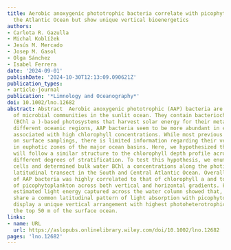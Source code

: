 ```yaml
---
title: Aerobic anoxygenic phototrophic bacteria correlate with picophytoplankton across
  the Atlantic Ocean but show unique vertical bioenergetics
authors:
- Carlota R. Gazulla
- Michal Koblížek
- Jesús M. Mercado
- Josep M. Gasol
- Olga Sánchez
- Isabel Ferrera
date: '2024-09-01'
publishDate: '2024-10-30T12:13:09.090621Z'
publication_types:
- article-journal
publication: '*Limnology and Oceanography*'
doi: 10.1002/lno.12682
abstract: Abstract  Aerobic anoxygenic phototrophic (AAP) bacteria are a common part
  of microbial communities in the sunlit ocean. They contain bacteriochlorophyll a
  (BChl a )‐based photosystems that harvest solar energy for their metabolism. Across
  different oceanic regions, AAP bacteria seem to be more abundant in eutrophic areas,
  associated with high chlorophyll concentrations. While most previous studies focused
  on surface samplings, there is limited information regarding their vertical distribution
  in euphotic zones of the major ocean basins. Here, we hypothesized that AAP bacteria
  will follow a similar structure to the chlorophyll depth profile across areas with
  different degrees of stratification. To test this hypothesis, we enumerated AAP
  cells and determined bulk water BChl a concentrations along the photic zone of a
  latitudinal transect in the South and Central Atlantic Ocean. Overall, the distribution
  of AAP bacteria was highly correlated to that of chlorophyll a and to the abundance
  of picophytoplankton across both vertical and horizontal gradients. Furthermore,
  estimated light energy captured across the water column showed that, while AAP bacteria
  share a common latitudinal pattern of light absorption with picophytoplankton, they
  display a unique vertical arrangement with highest photoheterotrophic activity in
  the top 50 m of the surface ocean.
links:
- name: URL
  url: https://aslopubs.onlinelibrary.wiley.com/doi/10.1002/lno.12682
pages: 'lno.12682'
---
```

